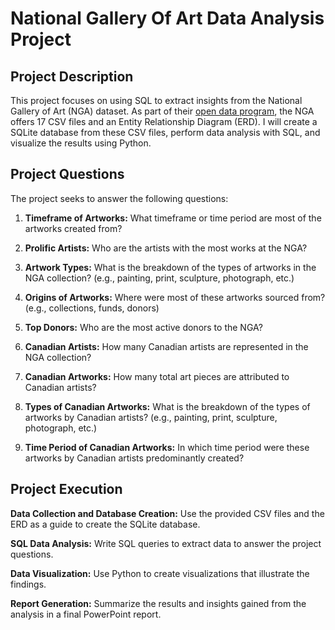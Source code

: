 # National Gallery Of Art Data Analysis Project

## Project Description

This project focuses on using SQL to extract insights from the National Gallery of Art (NGA) dataset. As part of their [open data program](https://www.nga.gov/open-access-images/open-data.html), the NGA offers 17 CSV files and an Entity Relationship Diagram (ERD). I will create a SQLite database from these CSV files, perform data analysis with SQL, and visualize the results using Python. 

## Project Questions

The project seeks to answer the following questions:

1) **Timeframe of Artworks:** What timeframe or time period are most of the artworks created from?

2) **Prolific Artists:** Who are the artists with the most works at the NGA? 

3) **Artwork Types:** What is the breakdown of the types of artworks in the NGA collection? (e.g., painting, print, sculpture, photograph, etc.)

4) **Origins of Artworks:** Where were most of these artworks sourced from? (e.g., collections, funds, donors)

5) **Top Donors:** Who are the most active donors to the NGA?

6) **Canadian Artists:** How many Canadian artists are represented in the NGA collection?

7) **Canadian Artworks:** How many total art pieces are attributed to Canadian artists?

8) **Types of Canadian Artworks:** What is the breakdown of the types of artworks by Canadian artists? (e.g., painting, print, sculpture, photograph, etc.)

9) **Time Period of Canadian Artworks:** In which time period were these artworks by Canadian artists predominantly created?

## Project Execution

**Data Collection and Database Creation:** Use the provided CSV files and the ERD as a guide to create the SQLite database.

**SQL Data Analysis:** Write SQL queries to extract data to answer the project questions.

**Data Visualization:** Use Python to create visualizations that illustrate the findings.

**Report Generation:** Summarize the results and insights gained from the analysis in a final PowerPoint report.
